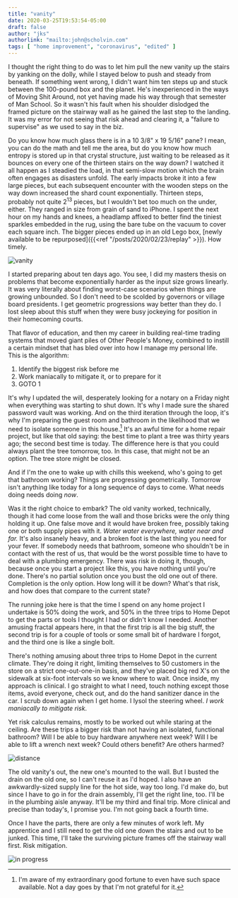 ```yaml
---
title: "vanity"
date: 2020-03-25T19:53:54-05:00
draft: false
author: "jks"
authorlink: "mailto:john@scholvin.com"
tags: [ "home improvement", "coronavirus", "edited" ]
---
```


I thought the right thing to do was to let him pull the new vanity up the stairs by yanking on the dolly, while I stayed below to push and steady from beneath. If something went wrong, I didn't want him ten steps up and stuck between the 100-pound box and the planet. He's inexperienced in the ways of Moving Shit Around, not yet having made his way through that semester of Man School. So it wasn't his fault when his shoulder dislodged the framed picture on the stairway wall as he gained the last step to the landing. It was my error for not seeing that risk ahead and clearing it, a "failure to supervise" as we used to say in the biz.

Do you know how much glass there is in a 10 3/8" x 19 5/16" pane? I mean, you can do the math and tell me the area, but do you know how much entropy is stored up in that crystal structure, just waiting to be released as it bounces on every one of the thirteen stairs on the way down? I watched it all happen as I steadied the load, in that semi-slow motion which the brain often engages as disasters unfold. The early impacts broke it into a few large pieces, but each subsequent encounter with the wooden steps on the way down increased the shard count exponentially. Thirteen steps, probably not quite 2<sup>13</sup> pieces, but I wouldn't bet too much on the under, either. They ranged in size from grain of sand to iPhone. I spent the next hour on my hands and knees, a headlamp affixed to better find the tiniest sparkles embedded in the rug, using the bare tube on the vacuum to cover each square inch. The bigger pieces ended up in an old Lego box, [newly available to be repurposed]({{<ref "/posts/2020/02/23/replay" >}}). How timely.

<img src="/2020/img/IMG_9854.JPG" alt="vanity">

I started preparing about ten days ago. You see, I did my masters thesis on problems that become exponentially harder as the input size grows linearly. It was very literally about finding worst-case scenarios when things are growing unbounded. So I don't need to be scolded by governors or village board presidents. I get geometric progressions way better than they do. I lost sleep about this stuff when they were busy jockeying for position in their homecoming courts.

That flavor of education, and then my career in building real-time trading systems that moved giant piles of Other People's Money, combined to instill a certain mindset that has bled over into how I manage my personal life. This is the algorithm:

1. Identify the biggest risk before me
2. Work maniacally to mitigate it, or to prepare for it
3. GOTO 1

It's why I updated the will, desperately looking for a notary on a Friday night when everything was starting to shut down. It's why I made sure the shared password vault was working. And on the third iteration through the loop, it's why I'm preparing the guest room and bathroom in the likelihood that we need to isolate someone in this house.[^1] It's an awful time for a home repair project, but like that old saying: the best time to plant a tree was thirty years ago; the second best time is today. The difference here is that you could always plant the tree tomorrow, too. In this case, that might not be an option. The tree store might be closed. 

And if I'm the one to wake up with chills this weekend, who's going to get that bathroom working? Things are progressing geometrically. Tomorrow isn't anything like today for a long sequence of days to come. What needs doing needs doing _now_.

Was it the right choice to embark? The old vanity worked, technically, though it had come loose from the wall and those bricks were the only thing holding it up. One false move and it would have broken free, possibly taking one or both supply pipes with it. _Water water everywhere, water near and far._ It's also insanely heavy, and a broken foot is the last thing you need for your fever. If somebody needs that bathroom, someone who shouldn't be in contact with the rest of us, that would be the worst possible time to have to deal with a plumbing emergency. There was risk in doing it, though, because once you start a project like this, you have nothing until you're done. There's no partial solution once you bust the old one out of there. Completion is the only option. How long will it be down? What's that risk, and how does that compare to the current state?

The running joke here is that the time I spend on any home project I undertake is 50% doing the work, and 50% in the three trips to Home Depot to get the parts or tools I thought I had or didn't know I needed. Another amusing fractal appears here, in that the first trip is all the big stuff, the second trip is for a couple of tools or some small bit of hardware I forgot, and the third one is like a single bolt. 

There's nothing amusing about three trips to Home Depot in the current climate. They're doing it right, limiting themselves to 50 customers in the store on a strict one-out-one-in basis, and they've placed big red X's on the sidewalk at six-foot intervals so we know where to wait. Once inside, my approach is clinical. I go straight to what I need, touch nothing except those items, avoid everyone, check out, and do the hand sanitizer dance in the car. I scrub down again when I get home. I lysol the steering wheel. _I work maniacally to mitigate risk_.

Yet risk calculus remains, mostly to be worked out while staring at the ceiling. Are these trips a bigger risk than not having an isolated, functional bathroom? Will I be able to buy hardware anywhere next week? Will I be able to lift a wrench next week? Could others benefit? Are others harmed?

<img src="/2020/img/IMG_9855.JPG" alt="distance">

The old vanity's out, the new one's mounted to the wall. But I busted the drain on the old one, so I can't reuse it as I'd hoped. I also have an awkwardly-sized supply line for the hot side, way too long. I'd make do, but since I have to go in for the drain assembly, I'll get the right line, too. I'll be in the plumbing aisle anyway. It'll be my third and final trip. More clinical and precise than today's, I promise you. I'm not going back a fourth time.

Once I have the parts, there are only a few minutes of work left. My apprentice and I still need to get the old one down the stairs and out to be junked. This time, I'll take the surviving picture frames off the stairway wall first. Risk mitigation.

<img src="/2020/img/IMG_9856.JPG" alt="in progress">

[^1]: I'm aware of my extraordinary good fortune to even have such space available. Not a day goes by that I'm not grateful for it.
